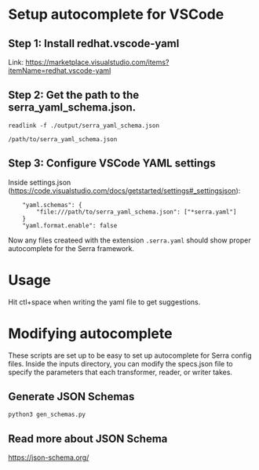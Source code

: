 # Setup autocomplete for VSCode
## Step 1: Install redhat.vscode-yaml
Link: https://marketplace.visualstudio.com/items?itemName=redhat.vscode-yaml

## Step 2: Get the path to the serra_yaml_schema.json.


```
readlink -f ./output/serra_yaml_schema.json

/path/to/serra_yaml_schema.json
```

## Step 3: Configure VSCode YAML settings
Inside settings.json (https://code.visualstudio.com/docs/getstarted/settings#_settingsjson):
```
    "yaml.schemas": {
        "file:///path/to/serra_yaml_schema.json": ["*serra.yaml"]
    }
    "yaml.format.enable": false
```

Now any files createed with the extension ```.serra.yaml``` should show proper autocomplete for the Serra framework.

# Usage
Hit ctl+space when writing the yaml file to get suggestions.


# Modifying autocomplete
These scripts are set up to be easy to set up autocomplete for Serra config files.
Inside the inputs directory, you can modify the specs.json file to specify the parameters that each transformer, reader, or writer takes.

##  Generate JSON Schemas
```python3 gen_schemas.py```


## Read more about JSON Schema
https://json-schema.org/

